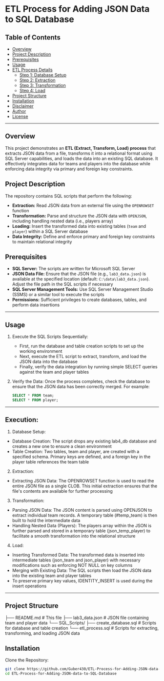 # ETL Process for Adding JSON Data to SQL Database

## Table of Contents
- [Overview](#overview)
- [Project Description](#project-description)
- [Prerequisites](#prerequisites)
- [Usage](#usage)
- [ETL Process Details](#etl-process-details)
  - [Step 1: Database Setup](#step-1-database-setup)
  - [Step 2: Extraction](#step-2-extraction)
  - [Step 3: Transformation](#step-3-transformation)
  - [Step 4: Load](#step-4-load)
- [Project Structure](#project-structure)
- [Installation](#installation)
- [Disclaimer](#disclaimer)
- [Author](#author)
- [License](#license)
---
## Overview
This project demonstrates an **ETL (Extract, Transform, Load) process** that extracts JSON data from a file, transforms it into a relational format using SQL Server capabilities, and loads the data into an existing SQL database. It effectively integrates data for teams and players into the database while enforcing data integrity via primary and foreign key constraints.

## Project Description
The repository contains SQL scripts that perform the following:
- **Extraction:** Read JSON data from an external file using the `OPENROWSET` function
- **Transformation:** Parse and structure the JSON data with `OPENJSON`, including handling nested data (i.e., players array)
- **Loading:** Insert the transformed data into existing tables (`team` and `player`) within a SQL Server database
- **Data Integrity:** Define and enforce primary and foreign key constraints to maintain relational integrity

## Prerequisites
- **SQL Server:** The scripts are written for Microsoft SQL Server
- **JSON Data File:** Ensure that the JSON file (e.g., `lab3_data.json`) is available at the specified location (default: `C:\data\lab3_data.json`). Adjust the file path in the SQL scripts if necessary
- **SQL Server Management Tools:** Use SQL Server Management Studio (SSMS) or a similar tool to execute the scripts
- **Permissions:** Sufficient privileges to create databases, tables, and perform data insertions
---
## Usage
1. Execute the SQL Scripts Sequentially:
   - First, run the database and table creation scripts to set up the working environment
   - Next, execute the ETL script to extract, transform, and load the JSON data into the database
   - Finally, verify the data integration by running simple SELECT queries against the team and player tables

2. Verify the Data: Once the process completes, check the database to ensure that the JSON data has been correctly merged. For example:
   ```sql
   SELECT * FROM team;
   SELECT * FROM player;
---

## Execution:
1. Database Setup:
  - Database Creation: The script drops any existing lab4_db database and creates a new one to ensure a clean environment
  - Table Creation: Two tables, team and player, are created with a specified schema. Primary keys are defined, and a foreign key in the player table references the team table

2. Extraction:
  - Extracting JSON Data: The OPENROWSET function is used to read the entire JSON file as a single CLOB. This initial extraction ensures that the file's contents are available for further processing

3. Transformation:
  - Parsing JSON Data: The JSON content is parsed using OPENJSON to extract individual team records. A temporary table (#temp_team) is then built to hold the intermediate data
  - Handling Nested Data (Players): The players array within the JSON is further parsed and stored in a temporary table (json_temp_player) to facilitate a smooth transformation into the relational structure

4. Load:
  - Inserting Transformed Data: The transformed data is inserted into intermediate tables (json_team and json_player) with necessary modifications such as enforcing NOT NULL on key columns
  - Merging with Existing Data: The SQL scripts then load the JSON data into the existing team and player tables
  - To preserve primary key values, IDENTITY_INSERT is used during the insert operations
---

## Project Structure

├── README.md                # This file
├── lab3_data.json           # JSON file containing team and player data
└── SQL_Scripts/
    ├── create_database.sql  # Scripts for database and table creation
    └── etl_process.sql      # Scripts for extracting, transforming, and loading JSON data


## Installation
Clone the Repository:
```bash
git clone https://github.com/Guber430/ETL-Process-for-Adding-JSON-data-to-SQL-Database.git
cd ETL-Process-for-Adding-JSON-data-to-SQL-Database
